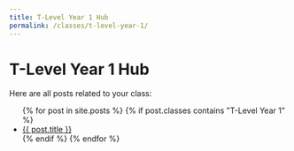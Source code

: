 ```yaml
---
title: T-Level Year 1 Hub
permalink: /classes/t-level-year-1/
---
```


<h1>T-Level Year 1 Hub</h1>
<p>Here are all posts related to your class:</p>

<ul>
  {% for post in site.posts %}
    {% if post.classes contains "T-Level Year 1" %}
      <li><a href="{{'/engineering-hub' | append: post.url }}">{{ post.title }}</a></li>
    {% endif %}
  {% endfor %}
</ul>
